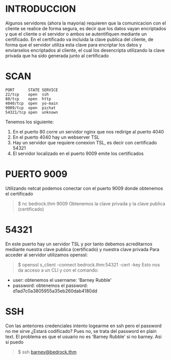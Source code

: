 
# INTRODUCCION
Algunos servidores (ahora la mayoria) requieren que la comunicacion con el cliente se realice de forma segura, es decir que los datos vayan encriptados y
que el cliente o el servidor o ambos se autentifiquen mediante un certificado. En el certificado va incluida la clave publica del cliente, de forma que
el servidor utiliza esta clave para encriptar los datos y enviarselos encriptados al cliente, el cual los desencripta utilizando la clave privada que ha sido generada junto al certificado
# SCAN

```
PORT      STATE SERVICE
22/tcp    open  ssh
80/tcp    open  http
4040/tcp  open  yo-main
9009/tcp  open  pichat
54321/tcp open  unknown
```
Tenemos los  siguiente:
1. En el puerto 80 corre un servidor nginx que nos redirige al puerto 4040 
2. En el puerto 4040 hay un webserver TSL
3. Hay un servidor que requiere conexion TSL, es decir con certificado 54321
4. El servidor localizado en el puerto 9009 emite los certificados

# PUERTO 9009

Utilizando netcat podemos conectar con el puerto 9009 donde obtenemos el certificado

> $ nc bedrock.thm 9009
Obtenemos la clave privada y la clave publica (certificado)

# 54321

En este puerto hay un servidor TSL y por tanto debemos acreditarnos mediante nuestra clave publica (certificado) y nuestra clave privada
Para acceder al servidor utilizamos openssl:
> $ openssl s_client -connect bedrock.thm:54321 -cert <clave-publica> -key <clave-privada>
  Esto nos da acceso a un CLI y con el comando:
  - user: obtenemos el username: 'Barney Rubble'
  - password: obtenemos el password: d1ad7c0a3805955a35eb260dab4180dd
  
# SSH
Con las anteriores credenciales intento logearme en ssh pero el password no me sirve ¿Estará codificado?
Pues no, se trata del password en plain text. El problema es que el usuario no es 'Barney Rubble' si no barney. Asi si puedo
> $ ssh barney@bedrock.thm
 
